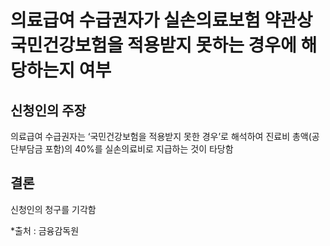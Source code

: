 # 의료급여 수급권자가 실손의료보험 약관상 국민건강보험을 적용받지 못하는 경우에 해당하는지 여부

## 신청인의 주장
의료급여 수급권자는 ‘국민건강보험을 적용받지 못한 경우’로 해석하여 진료비 총액(공단부담금 포함)의 40%를 실손의료비로 지급하는 것이 타당함


## 결론

신청인의 청구를 기각함

*출처 : 금융감독원